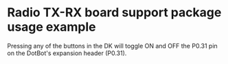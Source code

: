 # Radio TX-RX board support package usage example

Pressing any of the buttons in the DK will toggle ON and OFF the P0.31 pin on the DotBot's expansion header (P0.31).
